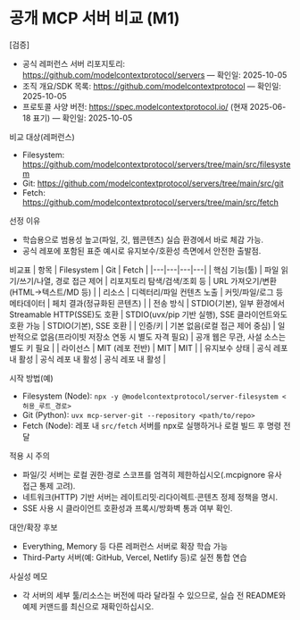 # 공개 MCP 서버 비교 (M1)

[검증]
- 공식 레퍼런스 서버 리포지토리: https://github.com/modelcontextprotocol/servers — 확인일: 2025-10-05
- 조직 개요/SDK 목록: https://github.com/modelcontextprotocol — 확인일: 2025-10-05
- 프로토콜 사양 버전: https://spec.modelcontextprotocol.io/ (현재 2025-06-18 표기) — 확인일: 2025-10-05

비교 대상(레퍼런스)
- Filesystem: https://github.com/modelcontextprotocol/servers/tree/main/src/filesystem
- Git: https://github.com/modelcontextprotocol/servers/tree/main/src/git
- Fetch: https://github.com/modelcontextprotocol/servers/tree/main/src/fetch

선정 이유
- 학습용으로 범용성 높고(파일, 깃, 웹콘텐츠) 실습 환경에서 바로 체감 가능.
- 공식 레포에 포함된 표준 예시로 유지보수/호환성 측면에서 안전한 출발점.

비교표
| 항목 | Filesystem | Git | Fetch |
|---|---|---|---|
| 핵심 기능(툴) | 파일 읽기/쓰기/나열, 경로 접근 제어 | 리포지토리 탐색/검색/조회 등 | URL 가져오기/변환(HTML→텍스트/MD 등) |
| 리소스 | 디렉터리/파일 컨텐츠 노출 | 커밋/파일/로그 등 메타데이터 | 페치 결과(정규화된 콘텐츠) |
| 전송 방식 | STDIO(기본), 일부 환경에서 Streamable HTTP(SSE)도 호환 | STDIO(uvx/pip 기반 실행), SSE 클라이언트와도 호환 가능 | STDIO(기본), SSE 호환 |
| 인증/키 | 기본 없음(로컬 접근 제어 중심) | 일반적으로 없음(프라이빗 저장소 연동 시 별도 자격 필요) | 공개 웹은 무관, 사설 소스는 별도 키 필요 |
| 라이선스 | MIT (레포 전반) | MIT | MIT |
| 유지보수 상태 | 공식 레포 내 활성 | 공식 레포 내 활성 | 공식 레포 내 활성 |

시작 방법(예)
- Filesystem (Node): `npx -y @modelcontextprotocol/server-filesystem <허용_루트_경로>`
- Git (Python): `uvx mcp-server-git --repository <path/to/repo>`
- Fetch (Node): 레포 내 `src/fetch` 서버를 npx로 실행하거나 로컬 빌드 후 명령 전달

적용 시 주의
- 파일/깃 서버는 로컬 권한·경로 스코프를 엄격히 제한하십시오(.mcpignore 유사 접근 통제 고려).
- 네트워크(HTTP) 기반 서버는 레이트리밋·리다이렉트·콘텐츠 정제 정책을 명시.
- SSE 사용 시 클라이언트 호환성과 프록시/방화벽 통과 여부 확인.

대안/확장 후보
- Everything, Memory 등 다른 레퍼런스 서버로 확장 학습 가능
- Third-Party 서버(예: GitHub, Vercel, Netlify 등)로 실전 통합 연습

사실성 메모
- 각 서버의 세부 툴/리소스는 버전에 따라 달라질 수 있으므로, 실습 전 README와 예제 커맨드를 최신으로 재확인하십시오.
